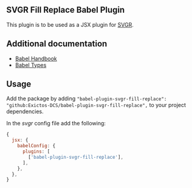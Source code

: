 ## SVGR Fill Replace Babel Plugin
This plugin is to be used as a JSX plugin for [SVGR](https://github.com/smooth-code/svgr).

## Additional documentation
* [Babel Handbook](https://github.com/jamiebuilds/babel-handbook/blob/master/translations/en/plugin-handbook.md)
* [Babel Types](https://babeljs.io/docs/en/babel-types)

## Usage
Add the package by adding `"babel-plugin-svgr-fill-replace": "github:Exictos-DCS/babel-plugin-svgr-fill-replace",` to your project dependencies.  

In the *svgr* config file add the following:
````javascript
{
  jsx: {
    babelConfig: {
      plugins: [
        ['babel-plugin-svgr-fill-replace'],
      ],
    },
  },
}
````


